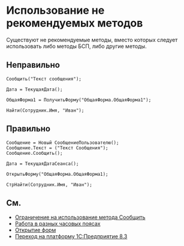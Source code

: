 # Использование не рекомендуемых методов

Существуют не рекомендуемые методы, вместо которых следует использовать либо методы БСП, либо другие методы.

## Неправильно
	
```bsl
Сообщить("Текст сообщения");

Дата = ТекущаяДата();

ОбщаяФорма1 = ПолучитьФорму("ОбщаяФорма.ОбщаяФорма1");
```

```bsl
Найти(Сотрудник.Имя, "Иван");
```

## Правильно

```bsl
Сообщение = Новый СообщениеПользователю();
Сообщение.Текст = ("Текст Сообщения");
Сообщение.Сообщить();

Дата = ТекущаяДатаСеанса();

ОткрытьФорму("ОбщаяФорма.ОбщаяФорма1);
```

```bsl
СтрНайти(Сотрудник.Имя, "Иван");
```

## См.

- [Ограничение на использование метода Сообщить](https://its.1c.ru/db/v8std#content:418:hdoc)
- [Работа в разных часовых поясах](https://its.1c.ru/db/v8std#content:643:hdoc:2.1)
- [Открытие форм](https://its.1c.ru/db/v8std#content:404:hdoc:1)
- [Переход на платформу 1С:Предприятие 8.3](https://its.1c.ru/db/metod8dev#content:5293:hdoc)